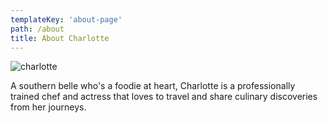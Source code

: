 ```yaml
---
templateKey: 'about-page'
path: /about
title: About Charlotte
---
```


![charlotte](/img/IMG_1421.jpg)

A southern belle who's a foodie at heart, Charlotte is a professionally trained chef and actress that loves to travel and share culinary discoveries from her journeys.
